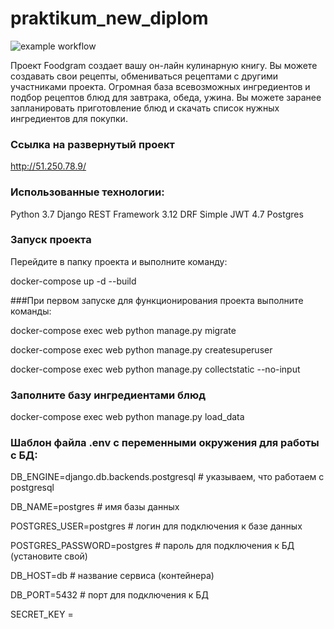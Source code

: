 # praktikum_new_diplom

![example workflow](https://github.com/IrinaFinatova/foodgram-project-react/docs/actions/workflows/main.yml/badge.svg)

Проект Foodgram создает вашу он-лайн кулинарную книгу.
Вы можете создавать свои рецепты, обмениваться рецептами с другими участниками проекта.
Огромная база всевозможных ингредиентов и 
подбор рецептов блюд для завтрака, обеда, ужина.
Вы можете заранее запланировать приготовление блюд и скачать список нужных ингредиентов для покупки.

### Ссылка на развернутый проект

http://51.250.78.9/

### Использованные технологии:

Python 3.7
Django REST Framework 3.12
DRF Simple JWT 4.7
Postgres

### Запуск проекта

Перейдите в папку проекта и выполните команду:

docker-compose up -d --build

###При первом запуске для функционирования проекта выполните команды:

docker-compose exec web python manage.py migrate

docker-compose exec web python manage.py createsuperuser

docker-compose exec web python manage.py collectstatic --no-input

### Заполните базу ингредиентами блюд

docker-compose exec web python manage.py load_data

### Шаблон файла .env с переменными окружения для работы с БД:

DB_ENGINE=django.db.backends.postgresql # указываем, что работаем с postgresql

DB_NAME=postgres # имя базы данных

POSTGRES_USER=postgres # логин для подключения к базе данных

POSTGRES_PASSWORD=postgres # пароль для подключения к БД (установите свой)

DB_HOST=db # название сервиса (контейнера)

DB_PORT=5432 # порт для подключения к БД

SECRET_KEY = 
